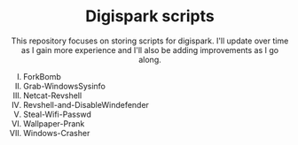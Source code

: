 <h1 align="center">Digispark scripts</h1>

<p align="center">This repository focuses on storing scripts for digispark. I'll update over time as I gain more experience and I'll also be adding improvements as I go along.</p>

<body>
<ol type="I">
<li>ForkBomb</li>
<li>Grab-WindowsSysinfo</li>
<li>Netcat-Revshell</li>
<li>Revshell-and-DisableWindefender</li>
<li>Steal-Wifi-Passwd</li>
<li>Wallpaper-Prank</li>
<li>Windows-Crasher</li>
</ol>
</body>
</html>
